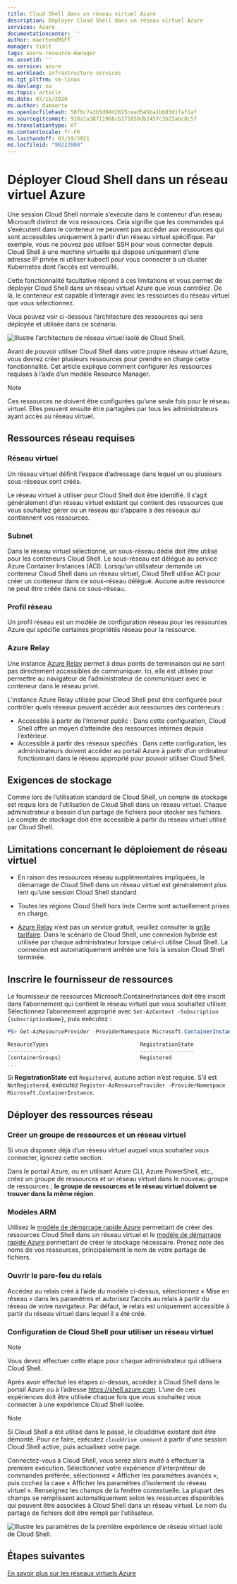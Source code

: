 ```yaml
---
title: Cloud Shell dans un réseau virtuel Azure
description: Déployer Cloud Shell dans un réseau virtuel Azure
services: Azure
documentationcenter: ''
author: maertendMSFT
manager: timlt
tags: azure-resource-manager
ms.assetid: ''
ms.service: azure
ms.workload: infrastructure-services
ms.tgt_pltfrm: vm-linux
ms.devlang: na
ms.topic: article
ms.date: 07/15/2020
ms.author: damaerte
ms.openlocfilehash: 58f6c7a3b5d68d2825cead545ba1b683d1faf1af
ms.sourcegitcommit: 910a1a38711966cb171050db245fc3b22abc8c5f
ms.translationtype: HT
ms.contentlocale: fr-FR
ms.lasthandoff: 03/19/2021
ms.locfileid: "98222800"
---
```

# <a name="deploy-cloud-shell-into-an-azure-virtual-network"></a>Déployer Cloud Shell dans un réseau virtuel Azure

Une session Cloud Shell normale s’exécute dans le conteneur d’un réseau Microsoft distinct de vos ressources. Cela signifie que les commandes qui s’exécutent dans le conteneur ne peuvent pas accéder aux ressources qui sont accessibles uniquement à partir d’un réseau virtuel spécifique. Par exemple, vous ne pouvez pas utiliser SSH pour vous connecter depuis Cloud Shell à une machine virtuelle qui dispose uniquement d’une adresse IP privée ni utiliser kubectl pour vous connecter à un cluster Kubernetes dont l’accès est verrouillé. 

Cette fonctionnalité facultative répond à ces limitations et vous permet de déployer Cloud Shell dans un réseau virtuel Azure que vous contrôlez. De là, le conteneur est capable d’interagir avec les ressources du réseau virtuel que vous sélectionnez.  

Vous pouvez voir ci-dessous l’architecture des ressources qui sera déployée et utilisée dans ce scénario.

![Illustre l’architecture de réseau virtuel isolé de Cloud Shell.](media/private-vnet/data-diagram.png)

Avant de pouvoir utiliser Cloud Shell dans votre propre réseau virtuel Azure, vous devrez créer plusieurs ressources pour prendre en charge cette fonctionnalité. Cet article explique comment configurer les ressources requises à l’aide d’un modèle Resource Manager.

> [!NOTE]
> Ces ressources ne doivent être configurées qu’une seule fois pour le réseau virtuel. Elles peuvent ensuite être partagées par tous les administrateurs ayant accès au réseau virtuel.

## <a name="required-network-resources"></a>Ressources réseau requises

### <a name="virtual-network"></a>Réseau virtuel
Un réseau virtuel définit l’espace d’adressage dans lequel un ou plusieurs sous-réseaux sont créés.

Le réseau virtuel à utiliser pour Cloud Shell doit être identifié. Il s’agit généralement d’un réseau virtuel existant qui contient des ressources que vous souhaitez gérer ou un réseau qui s’appaire à des réseaux qui contiennent vos ressources.

### <a name="subnet"></a>Subnet
Dans le réseau virtuel sélectionné, un sous-réseau dédié doit être utilisé pour les conteneurs Cloud Shell. Le sous-réseau est délégué au service Azure Container Instances (ACI).  Lorsqu’un utilisateur demande un conteneur Cloud Shell dans un réseau virtuel, Cloud Shell utilise ACI pour créer un conteneur dans ce sous-réseau délégué.  Aucune autre ressource ne peut être créée dans ce sous-réseau.

### <a name="network-profile"></a>Profil réseau
Un profil réseau est un modèle de configuration réseau pour les ressources Azure qui spécifie certaines propriétés réseau pour la ressource.

### <a name="azure-relay"></a>Azure Relay
Une instance [Azure Relay](../azure-relay/relay-what-is-it.md) permet à deux points de terminaison qui ne sont pas directement accessibles de communiquer. Ici, elle est utilisée pour permettre au navigateur de l’administrateur de communiquer avec le conteneur dans le réseau privé.

L’instance Azure Relay utilisée pour Cloud Shell peut être configurée pour contrôler quels réseaux peuvent accéder aux ressources des conteneurs : 
- Accessible à partir de l’Internet public : Dans cette configuration, Cloud Shell offre un moyen d’atteindre des ressources internes depuis l’extérieur. 
- Accessible à partir des réseaux spécifiés : Dans cette configuration, les administrateurs doivent accéder au portail Azure à partir d’un ordinateur fonctionnant dans le réseau approprié pour pouvoir utiliser Cloud Shell.

## <a name="storage-requirements"></a>Exigences de stockage
Comme lors de l’utilisation standard de Cloud Shell, un compte de stockage est requis lors de l’utilisation de Cloud Shell dans un réseau virtuel. Chaque administrateur a besoin d’un partage de fichiers pour stocker ses fichiers.  Le compte de stockage doit être accessible à partir du réseau virtuel utilisé par Cloud Shell. 

## <a name="virtual-network-deployment-limitations"></a>Limitations concernant le déploiement de réseau virtuel
* En raison des ressources réseau supplémentaires impliquées, le démarrage de Cloud Shell dans un réseau virtuel est généralement plus lent qu’une session Cloud Shell standard.

* Toutes les régions Cloud Shell hors Inde Centre sont actuellement prises en charge. 

* [Azure Relay](../azure-relay/relay-what-is-it.md) n’est pas un service gratuit, veuillez consulter la [grille tarifaire](https://azure.microsoft.com/pricing/details/service-bus/). Dans le scénario de Cloud Shell, une connexion hybride est utilisée par chaque administrateur lorsque celui-ci utilise Cloud Shell. La connexion est automatiquement arrêtée une fois la session Cloud Shell terminée.

## <a name="register-the-resource-provider"></a>Inscrire le fournisseur de ressources

Le fournisseur de ressources Microsoft.ContainerInstances doit être inscrit dans l’abonnement qui contient le réseau virtuel que vous souhaitez utiliser. Sélectionnez l’abonnement approprié avec `Set-AzContext -Subscription {subscriptionName}`, puis exécutez :

```powershell
PS> Get-AzResourceProvider -ProviderNamespace Microsoft.ContainerInstance | select ResourceTypes,RegistrationState

ResourceTypes                             RegistrationState
-------------                             -----------------
{containerGroups}                         Registered
...
```

Si **RegistrationState** est `Registered`, aucune action n’est requise. S’il est `NotRegistered`, exécutez `Register-AzResourceProvider -ProviderNamespace Microsoft.ContainerInstance`. 

## <a name="deploy-network-resources"></a>Déployer des ressources réseau
 
### <a name="create-a-resource-group-and-virtual-network"></a>Créer un groupe de ressources et un réseau virtuel
Si vous disposez déjà d’un réseau virtuel auquel vous souhaitez vous connecter, ignorez cette section.

Dans le portail Azure, ou en utilisant Azure CLI, Azure PowerShell, etc., créez un groupe de ressources et un réseau virtuel dans le nouveau groupe de ressources ; **le groupe de ressources et le réseau virtuel doivent se trouver dans la même région**.

### <a name="arm-templates"></a>Modèles ARM
Utilisez le [modèle de démarrage rapide Azure](https://aka.ms/cloudshell/docs/vnet/template) permettant de créer des ressources Cloud Shell dans un réseau virtuel et le [modèle de démarrage rapide Azure](https://aka.ms/cloudshell/docs/vnet/template/storage) permettant de créer le stockage nécessaire. Prenez note des noms de vos ressources, principalement le nom de votre partage de fichiers.

### <a name="open-relay-firewall"></a>Ouvrir le pare-feu du relais
Accédez au relais créé à l’aide du modèle ci-dessus, sélectionnez « Mise en réseau » dans les paramètres et autorisez l’accès au relais à partir du réseau de votre navigateur. Par défaut, le relais est uniquement accessible à partir du réseau virtuel dans lequel il a été créé. 

### <a name="configuring-cloud-shell-to-use-a-virtual-network"></a>Configuration de Cloud Shell pour utiliser un réseau virtuel
> [!NOTE]
> Vous devez effectuer cette étape pour chaque administrateur qui utilisera Cloud Shell.

Après avoir effectué les étapes ci-dessus, accédez à Cloud Shell dans le portail Azure ou à l’adresse https://shell.azure.com. L’une de ces expériences doit être utilisée chaque fois que vous souhaitez vous connecter à une expérience Cloud Shell isolée.

> [!NOTE]
> Si Cloud Shell a été utilisé dans le passé, le clouddrive existant doit être démonté. Pour ce faire, exécutez `clouddrive unmount` à partir d’une session Cloud Shell active, puis actualisez votre page.

Connectez-vous à Cloud Shell, vous serez alors invité à effectuer la première exécution. Sélectionnez votre expérience d’interpréteur de commandes préférée, sélectionnez « Afficher les paramètres avancés », puis cochez la case « Afficher les paramètres d’isolement du réseau virtuel ». Renseignez les champs de la fenêtre contextuelle.  La plupart des champs se remplissent automatiquement selon les ressources disponibles qui peuvent être associées à Cloud Shell dans un réseau virtuel.  Le nom du partage de fichiers doit être rempli par l’utilisateur.


![Illustre les paramètres de la première expérience de réseau virtuel isolé de Cloud Shell.](media/private-vnet/vnet-settings.png)

## <a name="next-steps"></a>Étapes suivantes
[En savoir plus sur les réseaux virtuels Azure](../virtual-network/virtual-networks-overview.md)
